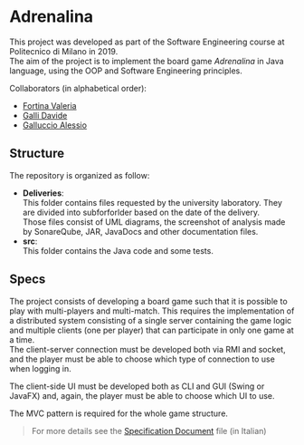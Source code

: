 # Adrenalina

This project was developed as part of the Software Engineering course at Politecnico di Milano in 2019.  
The aim of the project is to implement the board game _Adrenalina_ in Java language, using the OOP and Software Engineering principles.

Collaborators (in alphabetical order):

- [Fortina Valeria](https://github.com/valeriafortina "Valeria's GitHub")
- [Galli Davide](https://github.com/dade145 "Davide's GitHub")
- [Galluccio Alessio](https://github.com/AlessioGalluccio "Alessio's GitHub")

## Structure

The repository is organized as follow:  

- **Deliveries**:  
This folder contains files requested by the university laboratory. They are divided into subforforlder based on the date of the delivery.  
Those files consist of UML diagrams, the screenshot of analysis made by SonareQube, JAR, JavaDocs and other documentation files.
- **src**:  
This folder contains the Java code and some tests.

## Specs

The project consists of developing a board game such that it is possible to play with multi-players and multi-match.
This requires the implementation of a distributed system consisting of a single server containing the game logic and multiple clients (one per player) that can participate in only one game at a time.  
The client-server connection must be developed both via RMI and socket, and the player must be able to choose which type of connection to use when logging in.

The client-side UI must be developed both as CLI and GUI (Swing or JavaFX) and, again, the player must be able to choose which UI to use.

The MVC pattern is required for the whole game structure.

> For more details see the [Specification Document](https://github.com/AlessioGalluccio/ing-sw-2019-Galluccio-Galli-Fortina/blob/master/Specification%20Document%20(Italian).pdf) file (in Italian)
